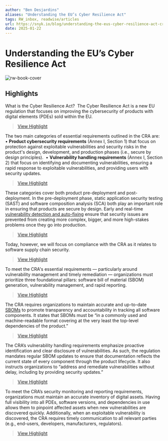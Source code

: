 ```yaml
---
author: "Ben Desjardins"
aliases: "Understanding the EU’s Cyber Resilience Act"
tags: RW_inbox, readwise/articles
url: https://snyk.io/blog/understanding-the-eus-cyber-resilience-act-cra/?__readwiseLocation=
date: 2025-01-22
---
```

# Understanding the EU’s Cyber Resilience Act

![rw-book-cover](https://res.cloudinary.com/snyk/image/upload/v1588865915/Corona-blog-feature.png)

## Highlights


What is the Cyber Resilience Act? 
 The Cyber Resilience Act is a new EU regulation that focuses on improving the cybersecurity of products with digital elements (PDEs) sold within the EU.
> [View Highlight](https://read.readwise.io/read/01jj7a3jxsa5fax7s5e4x65xce)



The two main categories of essential requirements outlined in the CRA are: 
 • **Product cybersecurity requirements** (Annex I, Section 1) that focus on protection against exploitable vulnerabilities and security risks in the product's design, development, and production phases (i.e., secure by design principles). 
 • **Vulnerability handling requirements** (Annex I, Section 2) that focus on identifying and documenting vulnerabilities, ensuring a rapid response to exploitable vulnerabilities, and providing users with security updates.
> [View Highlight](https://read.readwise.io/read/01jj7a4bahqpdjzg5gpeqk9fbk)



These categories cover both product pre-deployment and post-deployment. In the pre-deployment phase, static application security testing (SAST) and software composition analysis (SCA) both play an important role in ensuring that products are secure by design. Early and real-time [vulnerability detection and auto-fixing](https://snyk.io/blog/find-auto-fix-prioritize-intelligently-snyks-ai-powered-code/) ensure that security issues are prevented from creating more complex, bigger, and more high-stakes problems once they go into production.
> [View Highlight](https://read.readwise.io/read/01jj7a5akmh47dhr73npwq4p5v)



Today, however, we will focus on compliance with the CRA as it relates to software supply chain security.
> [View Highlight](https://read.readwise.io/read/01jj7a5eaxmnv0redke64tte0a)



To meet the CRA's essential requirements — particularly around vulnerability management and timely remediation — organizations must prioritize three foundational pillars: software bill of material (SBOM) generation, vulnerability management, and rapid reporting.
> [View Highlight](https://read.readwise.io/read/01jj7a7dfpay676eqyryha04d1)



The CRA requires organizations to maintain accurate and up-to-date [SBOMs](https://snyk.io/articles/software-bill-of-materials/) to promote transparency and accountability in tracking all software components. It states that SBOMs must be “in a commonly used and machine-readable format covering at the very least the top-level dependencies of the product.”
> [View Highlight](https://read.readwise.io/read/01jj7a8w9actm468dtrq4js1ns)



The CRA’s vulnerability handling requirements emphasize proactive identification and clear disclosure of vulnerabilities. As such, the regulation mandates regular SBOM updates to ensure that documentation reflects the current state of every component through the product lifecycle. It also instructs organizations to “address and remediate vulnerabilities without delay, including by providing security updates.”
> [View Highlight](https://read.readwise.io/read/01jj7a9dp1d0cdztn8qdps0s0m)



To meet the CRA’s security monitoring and reporting requirements, organizations must maintain an accurate inventory of digital assets. Having full visibility into all PDEs, software versions, and dependencies in use allows them to pinpoint affected assets when new vulnerabilities are discovered quickly. Additionally, when an exploitable vulnerability is discovered, the CRA requires timely communication to all relevant parties (e.g., end-users, developers, manufacturers, regulators).
> [View Highlight](https://read.readwise.io/read/01jj7aa36axsj4hn1edsbpce12)


